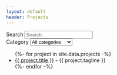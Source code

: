 ```yaml
---
layout: default
header: Projects
---
```


<div class='projects-select-ctn'>
  <div>
    Search
    <input id='projects-search-field' title='Search' type='search' placeholder='Search' />
  </div>
  <div>
    Category 
    <select id='projects-category-select'>
      <option value='all'>All categories</option>
      <option value='accessability'>Accessability</option>
      <option value='audio'>Audio</option>
      <option value='developer-tools'>Developer tools</option>
      <option value='educational'>Educational</option>
      <option value='gaming'>Gaming</option>
      <option value='graphics'>Graphics</option>
      <option value='productivity'>Productivity</option>
      <option value='science'>Science</option>
      <option value='other'>Other</option>
    </select>
  </div>
</div>

<ul class='projects'>
{%- for project in site.data.projects -%}
  <li title='{{ project.title }}' data-category='{{ project.category }}'><a href='/projects/{{ project.id }}'>{{ project.title }}</a> - {{ project.tagline }}</li>
{%- endfor -%}
</ul>